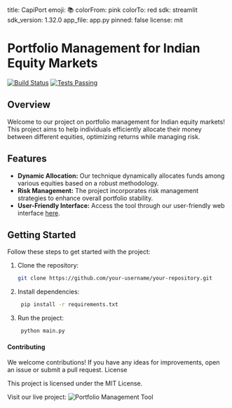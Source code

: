 

title: CapiPort
emoji: 📚
colorFrom: pink
colorTo: red
sdk: streamlit
sdk_version: 1.32.0
app_file: app.py
pinned: false
license: mit

# Portfolio Management for Indian Equity Markets

[![Build Status](your_build_status_badge_url)](your_build_status_page_url) [![Tests Passing](your_tests_passing_badge_url)](your_tests_page_url)

## Overview

Welcome to our project on portfolio management for Indian equity markets! This project aims to help individuals efficiently allocate their money between different equities, optimizing returns while managing risk.

## Features

- **Dynamic Allocation:** Our technique dynamically allocates funds among various equities based on a robust methodology.
- **Risk Management:** The project incorporates risk management strategies to enhance overall portfolio stability.
- **User-Friendly Interface:** Access the tool through our user-friendly web interface [here](https://capiport.streamlit.app/).

## Getting Started

Follow these steps to get started with the project:

1. Clone the repository:

   ```bash
   git clone https://github.com/your-username/your-repository.git

2. Install dependencies:
   ```bash
    pip install -r requirements.txt

3. Run the project:
   ```bash
    python main.py


#### Contributing

We welcome contributions! If you have any ideas for improvements, open an issue or submit a pull request.
License

This project is licensed under the MIT License.

Visit our live project: ![Portfolio Management Tool](https://capiport.streamlit.app/)
